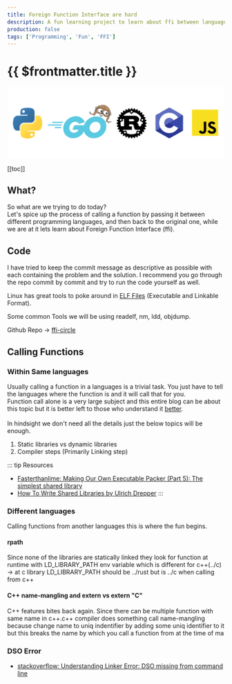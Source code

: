 ```yaml
---
title: Foreign Function Interface are hard
description: A fun learning project to learn about ffi between languages and tooling around them
production: false
tags: ['Programming', 'Fun', 'FFI']
---
```



# {{ $frontmatter.title }}
![Banner Image](/blogs/ffi-banner.png)
<!-- Credit for banner Image: https://iximiuz.com/en/posts/my-choice-of-programming-languages -->

[[toc]]

## What?
So what are we trying to do today?  
Let's spice up the process of calling a function by passing it between different programming languages, and then back to the original one, while we are at it lets learn about Foreign Function Interface (ffi).  

## Code
I have tried to keep the commit message as descriptive as possible with each containing the problem and the solution. I recommend you go through the repo commit by commit and try to run the code yourself as well.  

Linux has great tools to poke around in [ELF Files](https://en.wikipedia.org/wiki/Executable_and_Linkable_Format) (Executable and Linkable Format).  

Some common Tools we will be using readelf, nm, ldd, objdump.

Github Repo -> [ffi-circle](https://github.com/aadi58002/ffi-circle)

## Calling Functions
### Within Same languages
Usually calling a function in a languages is a trivial task. You just have to tell the languages where the function is and it will call that for you.  
Function call alone is a very large subject and this entire blog can be about this topic but it is better left to those who understand it [better](https://fasterthanli.me/series/reading-files-the-hard-way/part-2).
\
\
In hindsight we don't need all the details just the below topics will be enough.
1. Static libraries vs dynamic libraries
2. Compiler steps (Primarily Linking step)

::: tip Resources
- [Fasterthanlime: Making Our Own Executable Packer (Part 5): The simplest shared library](https://fasterthanli.me/series/making-our-own-executable-packer/part-5)
- [How To Write Shared Libraries by Ulrich Drepper](https://www.akkadia.org/drepper/dsohowto.pdf)
:::


### Different languages
Calling functions from another languages this is where the fun begins.

#### rpath
Since none of the libraries are statically linked they look for function at runtime with LD_LIBRARY_PATH env variable which is different for c++(../c) -> at c library LD_LIBRARY_PATH should be ../rust but is ../c when calling from c++
#### C++ name-mangling and extern vs extern "C"
C++ features bites back again. Since there can be
multiple function with same name in c++.c++ compiler does something call
name-mangling because change name to uniq indentifier by adding some
uniq identifier to it but this breaks the name by which you call a
function from at the time of ma

### DSO Error
- [stackoverflow: Understanding Linker Error: DSO missing from command line](https://stackoverflow.com/questions/65269574/understanding-linker-error-dso-missing-from-command-line)
